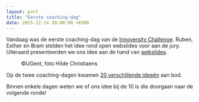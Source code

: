 ```yaml
---
layout: post
title: "Eerste coaching-dag"
date: 2015-12-14 20:00:00 +0100
---
```

Vandaag was de eerste coaching-dag
van de [Innoversity Challenge](http://innoversity-challenge.be/).
Ruben, Esther en Bram stelden het idee rond open webslides voor aan de jury.
Uiteraard presenteerden we ons idee aan de hand van [webslides](http://rubenverborgh.github.io/InnoversityChallenge/).

<figure>
  <img src="http://beeld.ugent.be/files/photos/.60099/w668q85_Z2015_206_049.jpg" alt="">
  <figcaption>
    ©UGent, foto Hilde Christiaens
  </figcaption>
</figure>

Op de twee coaching-dagen kwamen [20 verschillende ideeën](http://innoversity-challenge.be/concept-coaching-days-de-eerste-vuurproef/) aan bod.

Binnen enkele dagen weten we of ons idee bij de 10 is die doorgaan naar de volgende ronde!
